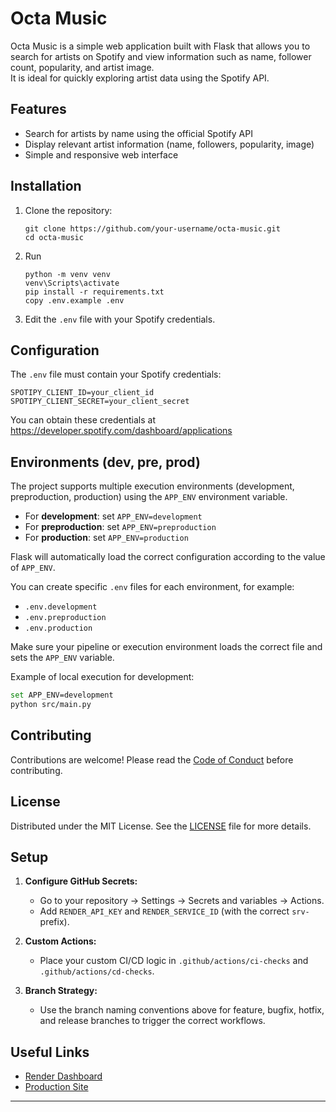 # Octa Music

Octa Music is a simple web application built with Flask that allows you to search for artists on Spotify and view information such as name, follower count, popularity, and artist image.  
It is ideal for quickly exploring artist data using the Spotify API.

## Features

- Search for artists by name using the official Spotify API
- Display relevant artist information (name, followers, popularity, image)
- Simple and responsive web interface

## Installation

1. Clone the repository:
   ```
   git clone https://github.com/your-username/octa-music.git
   cd octa-music
   ```
2. Run 
   ```
   python -m venv venv
   venv\Scripts\activate
   pip install -r requirements.txt
   copy .env.example .env
   ```
3. Edit the `.env` file with your Spotify credentials.

## Configuration

The `.env` file must contain your Spotify credentials:

```
SPOTIPY_CLIENT_ID=your_client_id
SPOTIPY_CLIENT_SECRET=your_client_secret
```

You can obtain these credentials at https://developer.spotify.com/dashboard/applications

## Environments (dev, pre, prod)

The project supports multiple execution environments (development, preproduction, production) using the `APP_ENV` environment variable.

- For **development**: set `APP_ENV=development`
- For **preproduction**: set `APP_ENV=preproduction`
- For **production**: set `APP_ENV=production`

Flask will automatically load the correct configuration according to the value of `APP_ENV`.

You can create specific `.env` files for each environment, for example:
- `.env.development`
- `.env.preproduction`
- `.env.production`

Make sure your pipeline or execution environment loads the correct file and sets the `APP_ENV` variable.

Example of local execution for development:
```sh
set APP_ENV=development
python src/main.py
```

## Contributing

Contributions are welcome! Please read the [Code of Conduct](CODE_OF_CONDUCT.md) before contributing.

## License

Distributed under the MIT License. See the [LICENSE](LICENSE) file for more details.

## Setup

1. **Configure GitHub Secrets:**
   - Go to your repository → Settings → Secrets and variables → Actions.
   - Add `RENDER_API_KEY` and `RENDER_SERVICE_ID` (with the correct `srv-` prefix).

2. **Custom Actions:**
   - Place your custom CI/CD logic in `.github/actions/ci-checks` and `.github/actions/cd-checks`.

3. **Branch Strategy:**
   - Use the branch naming conventions above for feature, bugfix, hotfix, and release branches to trigger the correct workflows.

## Useful Links

- [Render Dashboard](https://dashboard.render.com/web/srv-d03h38idbo4c738clsag/deploys/)
- [Production Site](https://octa-music.onrender.com/)

---
